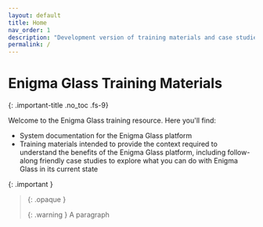 ```yaml
---
layout: default
title: Home
nav_order: 1
description: "Development version of training materials and case studies for the Enigma Glass SIEM platform"
permalink: /
---
```

# Enigma Glass Training Materials
{: .important-title .no_toc .fs-9}

Welcome to the Enigma Glass training resource. Here you'll find:
 - System documentation for the Enigma Glass platform
 - Training materials intended to provide the context required to understand the benefits of the Enigma Glass platform, including follow-along friendly case studies to explore what you can do with Enigma Glass in its current state

 {: .important }
> {: .opaque }
> <div markdown="block">
> {: .warning }
> A paragraph
> </div>
